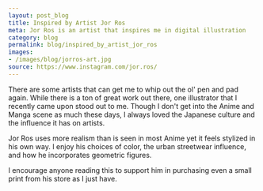 ```yaml
---
layout: post_blog
title: Inspired by Artist Jor Ros
meta: Jor Ros is an artist that inspires me in digital illustration
category: blog
permalink: blog/inspired_by_artist_jor_ros
images: 
- /images/blog/jorros-art.jpg
source: https://www.instagram.com/jor.ros/
---
```


There are some artists that can get me to whip out the ol' pen and pad again. While there is a ton of great work out there, one illustrator that I recently came upon stood out to me. Though I don't get into the Anime and Manga scene as much these days, I always loved the Japanese culture and the influence it has on artists. 

Jor Ros uses more realism than is seen in most Anime yet it feels stylized in his own way. I enjoy his choices of color, the urban streetwear influence, and how he incorporates geometric figures. 

I encourage anyone reading this to support him in purchasing even a small print from his store as I just have.